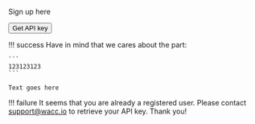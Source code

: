 <style>
.failure {
	display: none;
}
</style>


Sign up here


<div class="g-recaptcha" data-sitekey="6LeTWQ4aAAAAAL-8maK0CD5qlBJdmiO8jWFJPLh1" data-callback="test"></div>

<button class="md-button md-button--primary">Get API key</button>


!!! success
    Have in mind that we cares about the part:

    ```
    123123123
    ```

    Text goes here
    
!!! failure
    It seems that you are already a registered user. Please contact support@wacc.io to retrieve your API key. Thank you!



<script>
  let recaptcha=""
  function test() {
    recaptcha=grecaptcha.getResponse()
  console.log(recaptcha)
  fetch('https://new.pax1a.usw1.kubesail.org/get', {
	method: 'POST',
	body: JSON.stringify({
		captcha: recaptcha
	}),
	headers: {
		'Content-type': 'application/json; charset=UTF-8'
	}
	}).then(function (response) {
		if (response.ok) {
			return response.json();
		}
		return Promise.reject(response);
		}).then(function (data) {
		console.log(data);
		}).catch(function (error) {
		console.warn('Something went wrong.', error);
	});
  }
</script>

